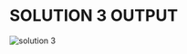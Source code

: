 # SOLUTION 3 OUTPUT

![solution 3](https://github.com/arpita2105/PW_ASSIGNMENT-9/assets/136358528/a85c0125-0890-4797-a77d-e4ef2b600e63)
